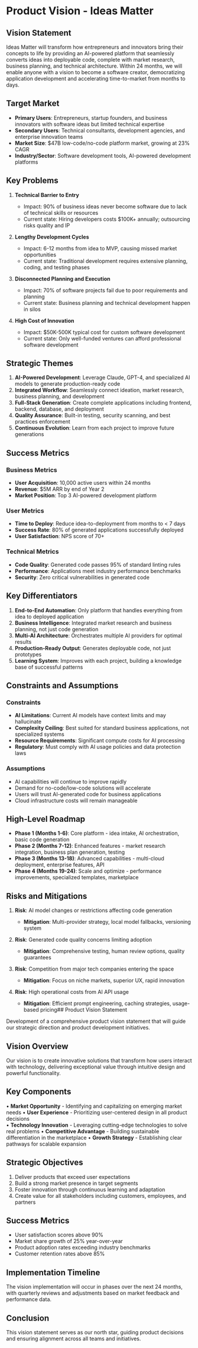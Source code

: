 # Product Vision - Ideas Matter

## Vision Statement

Ideas Matter will transform how entrepreneurs and innovators bring their concepts to life by providing an AI-powered platform that seamlessly converts ideas into deployable code, complete with market research, business planning, and technical architecture. Within 24 months, we will enable anyone with a vision to become a software creator, democratizing application development and accelerating time-to-market from months to days.

## Target Market

- **Primary Users**: Entrepreneurs, startup founders, and business innovators with software ideas but limited technical expertise
- **Secondary Users**: Technical consultants, development agencies, and enterprise innovation teams
- **Market Size**: $47B low-code/no-code platform market, growing at 23% CAGR
- **Industry/Sector**: Software development tools, AI-powered development platforms

## Key Problems

1. **Technical Barrier to Entry**
   - Impact: 90% of business ideas never become software due to lack of technical skills or resources
   - Current state: Hiring developers costs $100K+ annually; outsourcing risks quality and IP

2. **Lengthy Development Cycles**
   - Impact: 6-12 months from idea to MVP, causing missed market opportunities
   - Current state: Traditional development requires extensive planning, coding, and testing phases

3. **Disconnected Planning and Execution**
   - Impact: 70% of software projects fail due to poor requirements and planning
   - Current state: Business planning and technical development happen in silos

4. **High Cost of Innovation**
   - Impact: $50K-500K typical cost for custom software development
   - Current state: Only well-funded ventures can afford professional software development

## Strategic Themes

1. **AI-Powered Development**: Leverage Claude, GPT-4, and specialized AI models to generate production-ready code
2. **Integrated Workflow**: Seamlessly connect ideation, market research, business planning, and development
3. **Full-Stack Generation**: Create complete applications including frontend, backend, database, and deployment
4. **Quality Assurance**: Built-in testing, security scanning, and best practices enforcement
5. **Continuous Evolution**: Learn from each project to improve future generations

## Success Metrics

### Business Metrics
- **User Acquisition**: 10,000 active users within 24 months
- **Revenue**: $5M ARR by end of Year 2
- **Market Position**: Top 3 AI-powered development platform

### User Metrics
- **Time to Deploy**: Reduce idea-to-deployment from months to < 7 days
- **Success Rate**: 80% of generated applications successfully deployed
- **User Satisfaction**: NPS score of 70+

### Technical Metrics
- **Code Quality**: Generated code passes 95% of standard linting rules
- **Performance**: Applications meet industry performance benchmarks
- **Security**: Zero critical vulnerabilities in generated code

## Key Differentiators

1. **End-to-End Automation**: Only platform that handles everything from idea to deployed application
2. **Business Intelligence**: Integrated market research and business planning, not just code generation
3. **Multi-AI Architecture**: Orchestrates multiple AI providers for optimal results
4. **Production-Ready Output**: Generates deployable code, not just prototypes
5. **Learning System**: Improves with each project, building a knowledge base of successful patterns

## Constraints and Assumptions

### Constraints
- **AI Limitations**: Current AI models have context limits and may hallucinate
- **Complexity Ceiling**: Best suited for standard business applications, not specialized systems
- **Resource Requirements**: Significant compute costs for AI processing
- **Regulatory**: Must comply with AI usage policies and data protection laws

### Assumptions
- AI capabilities will continue to improve rapidly
- Demand for no-code/low-code solutions will accelerate
- Users will trust AI-generated code for business applications
- Cloud infrastructure costs will remain manageable

## High-Level Roadmap

- **Phase 1 (Months 1-6)**: Core platform - idea intake, AI orchestration, basic code generation
- **Phase 2 (Months 7-12)**: Enhanced features - market research integration, business plan generation, testing
- **Phase 3 (Months 13-18)**: Advanced capabilities - multi-cloud deployment, enterprise features, API
- **Phase 4 (Months 19-24)**: Scale and optimize - performance improvements, specialized templates, marketplace

## Risks and Mitigations

1. **Risk**: AI model changes or restrictions affecting code generation
   - **Mitigation**: Multi-provider strategy, local model fallbacks, versioning system

2. **Risk**: Generated code quality concerns limiting adoption
   - **Mitigation**: Comprehensive testing, human review options, quality guarantees

3. **Risk**: Competition from major tech companies entering the space
   - **Mitigation**: Focus on niche markets, superior UX, rapid innovation

4. **Risk**: High operational costs from AI API usage
   - **Mitigation**: Efficient prompt engineering, caching strategies, usage-based pricing## Product Vision Statement

Development of a comprehensive product vision statement that will guide our strategic direction and product development initiatives.

## Vision Overview

Our vision is to create innovative solutions that transform how users interact with technology, delivering exceptional value through intuitive design and powerful functionality.

## Key Components

• **Market Opportunity** - Identifying and capitalizing on emerging market needs
• **User Experience** - Prioritizing user-centered design in all product decisions  
• **Technology Innovation** - Leveraging cutting-edge technologies to solve real problems
• **Competitive Advantage** - Building sustainable differentiation in the marketplace
• **Growth Strategy** - Establishing clear pathways for scalable expansion

## Strategic Objectives

1. Deliver products that exceed user expectations
2. Build a strong market presence in target segments
3. Foster innovation through continuous learning and adaptation
4. Create value for all stakeholders including customers, employees, and partners

## Success Metrics

- User satisfaction scores above 90%
- Market share growth of 25% year-over-year
- Product adoption rates exceeding industry benchmarks
- Customer retention rates above 85%

## Implementation Timeline

The vision implementation will occur in phases over the next 24 months, with quarterly reviews and adjustments based on market feedback and performance data.

## Conclusion

This vision statement serves as our north star, guiding product decisions and ensuring alignment across all teams and initiatives.